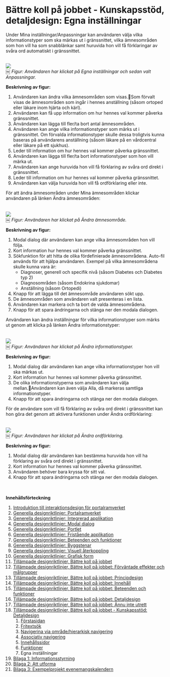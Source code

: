 # Bättre koll på jobbet - Kunskapsstöd, detaljdesign: Egna inställningar #

Under Mina inställningar/Anpassningar kan användaren välja vilka informationstyper som ska märkas ut i gränssnittet, vilka ämnesområden som hon vill ha som snabblänkar samt huruvida hon vill få förklaringar av svåra ord automatiskt i gränssnittet.

<br><img src='http://lh6.ggpht.com/_mHREyZKezxI/St14kS-vIII/AAAAAAAAAgs/yRVisXa3PjA/s800/MinaInstallningar.jpg' />
<br>￼ <i>Figur: Användaren har klickat på Egna inställningar och sedan valt Anpassningar.</i>

<b>Beskrivning av figur:</b>
<ol><li>Användaren kan ändra vilka ämnesområden som visas.Som förvalt visas de ämnesområden som ingår i hennes anställning (såsom ortoped eller läkare inom hjärta och kärl).<br>
</li><li>Användaren kan få upp information om hur hennes val kommer påverka gränssnittet.<br>
</li><li>Användaren kan lägga till fler/ta bort antal ämnesområden.<br>
</li><li>Användaren kan ange vilka informationstyper som märks ut i gränssnittet. Om förvalda informationstyper skulle dessa troligtvis kunna baseras på användarens anställning (såsom läkare på en vårdcentral eller läkare på ett sjukhus).<br>
</li><li>Leder till information om hur hennes val kommer påverka gränssnittet.<br>
</li><li>Användaren kan lägga till fler/ta bort informationstyper som hon vill märka ut.<br>
</li><li>Användaren kan ange huruvida hon vill få förklaring av svåra ord direkt i gränssnittet.<br>
</li><li>Leder till information om hur hennes val kommer påverka gränssnittet.<br>
</li><li>Användaren kan välja huruvida hon vill få ordförklaring eller inte.</li></ol>

För att ändra ämnesområden under Mina ämnesområden klickar användaren på länken Ändra ämnesområden:<br>
<br>
<br><img src='http://lh4.ggpht.com/_mHREyZKezxI/St14knPQagI/AAAAAAAAAg0/vlPVeD2fyYM/s800/MinaInstallningar2.jpg' />
<br>￼ <i>Figur: Användaren har klickat på Ändra ämnesområde.</i>

<b>Beskrivning av figur:</b>
<ol><li>Modal dialog där användaren kan ange vilka ämnesområden hon vill följa.<br>
</li><li>Kort information hur hennes val kommer påverka gränssnittet.<br>
</li><li>Sökfunktion för att hitta de olika fördefinierade ämnesområdena. Auto-fil används för att hjälpa användaren.  Exempel på vilka ämnesområdena skulle kunna vara är:<br>
<ul><li>Diagnoser, generell och specifik nivå (såsom Diabetes och Diabetes typ 2)<br>
</li><li>Diagnosområden (såsom Endokrina sjukdomar)<br>
</li><li>Anställning (såsom Ortopedi)<br>
</li></ul></li><li>Knapp för att lägga till det ämnesområde användaren sökt upp.<br>
</li><li>De ämnesområden som användaren valt presenteras i en lista.<br>
</li><li>Användaren kan markera och ta bort de valda ämnesområdena.<br>
</li><li>Knapp för att spara ändringarna och stänga ner den modala dialogen.</li></ol>

Användaren kan ändra inställningar för vilka informationstyper som märks ut genom att klicka på länken Ändra informationstyper:<br>
<br>
<br><img src='http://lh6.ggpht.com/_mHREyZKezxI/St14krb2g8I/AAAAAAAAAgw/OWVWhAlSKSw/s800/MinaInstallningar3.jpg' />
<br>￼ <i>Figur: Användaren har klickat på Ändra informationstyper.</i>

<b>Beskrivning av figur:</b>
<ol><li>Modal dialog där användaren kan ange vilka informationstyper hon vill ska märkas ut.<br>
</li><li>Kort information hur hennes val kommer påverka gränssnittet.<br>
</li><li>De olika informationstyperna som användaren kan välja mellan.Användaren kan även välja Alla, då markeras samtliga informationstyper.<br>
</li><li>Knapp för att spara ändringarna och stänga ner den modala dialogen.</li></ol>

För de användare som vill få förklaring av svåra ord direkt i gränssnittet kan hon göra det genom att aktivera funktionen under Ändra ordförklaring:<br>
<br>
<br><img src='http://lh4.ggpht.com/_mHREyZKezxI/St14tldk8cI/AAAAAAAAAg4/W_StR-0UZpA/s800/MinaInstallningar4.jpg' />
<br>￼ <i>Figur: Användaren har klickat på Ändra ordförklaring.</i>

<b>Beskrivning av figur:</b>
<ol><li>Modal dialog där användaren kan bestämma huruvida hon vill ha förklaring av svåra ord direkt i gränssnittet.<br>
</li><li>Kort information hur hennes val kommer påverka gränssnittet.<br>
</li><li>Användaren behöver bara kryssa för sitt val.<br>
</li><li>Knapp för att spara ändringarna och stänga ner den modala dialogen.</li></ol>

<br><br>
<b>Innehållsförteckning</b>
<ol><li><a href='http://code.google.com/p/oppna-program-portalramverk/wiki/DesignriktlinjerAnvandargranssnitt'>Introduktion till interaktionsdesign för portalramverket</a>
</li><li><a href='http://code.google.com/p/oppna-program-portalramverk/wiki/GenerellaDesignriktlinjerPortalramverket?ts=1251969346&updated=GenerellaDesignriktlinjerPortalramverket'>Generella designriktlinjer: Portalramverket</a>
</li><li><a href='http://code.google.com/p/oppna-program-portalramverk/wiki/GenerellaDesignriktlinjerIntegreradApplikation?ts=1251969401&updated=GenerellaDesignriktlinjerIntegreradApplikation'>Generella designriktlinjer: Integrerad applikation</a>
</li><li><a href='http://code.google.com/p/oppna-program-portalramverk/wiki/GenerellaDesignriktlinjerModalDialog?ts=1251969439&updated=GenerellaDesignriktlinjerModalDialog'>Generella designriktlinjer: Modal dialog</a>
</li><li><a href='http://code.google.com/p/oppna-program-portalramverk/wiki/GenerellaDesignriktlinjerPortlet?ts=1251969476&updated=GenerellaDesignriktlinjerPortlet'>Generella designriktlinjer: Portlet</a>
</li><li><a href='http://code.google.com/p/oppna-program-portalramverk/wiki/GenerellaDesignriktlinjerFristandeApplikation?ts=1251969550&updated=GenerellaDesignriktlinjerFristandeApplikation'>Generella designriktlinjer: Fristående applikation</a>
</li><li><a href='http://code.google.com/p/oppna-program-portalramverk/wiki/GenerellaDesignriktlinjerBeteendeoFunktioner?ts=1251969604&updated=GenerellaDesignriktlinjerBeteendeoFunktioner'>Generella designriktlinjer: Beteenden och funktioner</a>
</li><li><a href='http://code.google.com/p/oppna-program-portalramverk/wiki/GenerellaDesignriktlinjerByggstenar?ts=1251969727&updated=GenerellaDesignriktlinjerByggstenar'>Generella designriktlinjer: Byggstenar</a>
</li><li><a href='http://code.google.com/p/oppna-program-portalramverk/wiki/GenerellaDesignriktlinjerVisuellAterkoppling?ts=1251969771&updated=GenerellaDesignriktlinjerVisuellAterkoppling'>Generella designriktlinjer: Visuell återkoppling</a>
</li><li><a href='http://code.google.com/p/oppna-program-portalramverk/wiki/GenerellaDesignriktlinjerGrafiskForm?ts=1251969808&updated=GenerellaDesignriktlinjerGrafiskForm'>Generella designriktlinjer: Grafisk form</a>
</li><li><a href='http://code.google.com/p/oppna-program-portalramverk/wiki/TillampadeDesignriktlinjerBattreKollPaJobbet?ts=1251969900&updated=TillampadeDesignriktlinjerBattreKollPaJobbet'>Tillämpade designriktlinjer, Bättre koll på jobbet</a>
</li><li><a href='http://code.google.com/p/oppna-program-portalramverk/wiki/InteraktionsdesignForvantadeEffekter'>Tillämpade designriktlinjer, Bättre koll på jobbet: Förväntade effekter och målgrupper</a>
</li><li><a href='http://code.google.com/p/oppna-program-portalramverk/wiki/InteraktionsdesignPrincipdesign'>Tillämpade designriktlinjer, Bättre koll på jobbet: Principdesign</a>
</li><li><a href='http://code.google.com/p/oppna-program-portalramverk/wiki/InteraktionsdesignInnehall'>Tillämpade designriktlinjer, Bättre koll på jobbet: Innehåll</a>
</li><li><a href='http://code.google.com/p/oppna-program-portalramverk/wiki/InteraktionsdesignBeteendeFunktioner'>Tillämpade designriktlinjer, Bättre koll på jobbet: Beteenden och funktioner</a>
</li><li><a href='http://code.google.com/p/oppna-program-portalramverk/wiki/InteraktionsdesignDetaljdesign'>Tillämpade designriktlinjer, Bättre koll på jobbet: Detaljdesign</a>
</li><li><a href='http://code.google.com/p/oppna-program-portalramverk/wiki/AnnuInteUtrett?ts=1251892328&updated=AnnuInteUtrett'>Tillämpade designriktlinjer, Bättre koll på jobbet: Ännu inte utrett</a>
</li><li><a href='http://code.google.com/p/oppna-program-portalramverk/wiki/Kunskapsstod'>Tillämpade designriktlinjer, Bättre koll på jobbet - Kunskapsstöd: Detaljdesign</a>
<ol><li><a href='http://code.google.com/p/oppna-program-portalramverk/wiki/KunskapsstodForstasidan'>Förstasidan</a>
</li><li><a href='http://code.google.com/p/oppna-program-portalramverk/wiki/KunskapsstodFritextsok'>Fritextsök</a>
</li><li><a href='http://code.google.com/p/oppna-program-portalramverk/wiki/KunskapsstodNavigeraOmrade'>Navigerina via område/hierarkisk navigering</a>
</li><li><a href='http://code.google.com/p/oppna-program-portalramverk/wiki/KunskapsstodAssociativ'>Associativ navigering</a>
</li><li><a href='http://code.google.com/p/oppna-program-portalramverk/wiki/KunskapsstodInnehallssidor'>Innehållssidor</a>
</li><li><a href='http://code.google.com/p/oppna-program-portalramverk/wiki/KunskapsstodFunktioner'>Funktioner</a>
</li><li>Egna inställningar<br>
</li></ol></li><li><a href='http://code.google.com/p/oppna-program-portalramverk/wiki/GenerellaDesignriktlinjerBilaga1Informationsstyrning'>Bilaga 1: Informationsstyrning</a>
</li><li><a href='http://code.google.com/p/oppna-program-portalramverk/wiki/GenerellaDesignriktlinjerBilaga2AttUtforma'>Bilaga 2: Att utforma</a>
</li><li><a href='http://code.google.com/p/oppna-program-portalramverk/wiki/GenerellaDesignriktlinjerBilaga3ExempelProjektEvenemangskalendern'>Bilaga 3: Exempelprojekt evenemangskalendern</a>